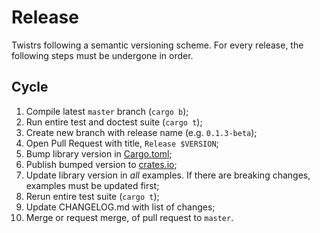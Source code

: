 # Release

Twistrs following a semantic versioning scheme. For every release, the following steps must be undergone in order.

## Cycle

1. Compile latest `master` branch (`cargo b`);
2. Run entire test and doctest suite (`cargo t`);
3. Create new branch with release name (e.g. `0.1.3-beta`);
4. Open Pull Request with title, `Release $VERSION`;
5. Bump library version in [Cargo.toml](./twistrs/Cargo.toml);
6. Publish bumped version to [crates.io](https://crates.io/crates/twistrs);
7. Update library version in _all_ examples. If there are breaking changes, examples must be updated first;
8. Rerun entire test suite (`cargo t`);
9. Update CHANGELOG.md with list of changes;
10. Merge or request merge, of pull request to `master`. 